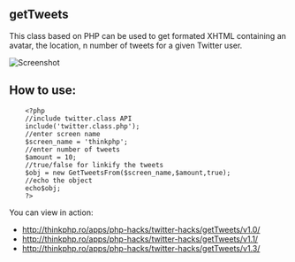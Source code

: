 getTweets
---------
This class based on PHP can be used to get formated XHTML containing an avatar, the location, n number of tweets for a given Twitter user.

![Screenshot](http://farm6.static.flickr.com/5090/5287726320_8a79e7b214_b.jpg)

How to use:
-----------
 
        <?php  
        //include twitter.class API
        include('twitter.class.php');
        //enter screen name
        $screen_name = 'thinkphp';
        //enter number of tweets  
        $amount = 10; 
        //true/false for linkify the tweets
        $obj = new GetTweetsFrom($screen_name,$amount,true);
        //echo the object
        echo$obj; 
        ?>

You can view in action: 

* http://thinkphp.ro/apps/php-hacks/twitter-hacks/getTweets/v1.0/
* http://thinkphp.ro/apps/php-hacks/twitter-hacks/getTweets/v1.1/
* http://thinkphp.ro/apps/php-hacks/twitter-hacks/getTweets/v1.3/
